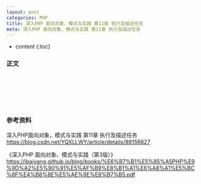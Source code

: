 ```yaml
---
layout: post
categories: PHP
title: 深入PHP 面向对象、模式与实践 第11章 执行及描述任务
meta: 深入PHP 面向对象、模式与实践 第11章 执行及描述任务
---
```

* content
{:toc}

### 正文


<br/><br/><br/><br/><br/>
### 参考资料

深入PHP面向对象，模式与实践 第11章 执行及描述任务 <https://blog.csdn.net/YQXLLWY/article/details/89156827>

《深入PHP 面向对象、模式与实践（第3版）》 <https://ibaiyang.github.io/blog/books/%E6%B7%B1%E5%85%A5PHP%E9%9D%A2%E5%90%91%E5%AF%B9%E8%B1%A1%E6%A8%A1%E5%BC%8F%E4%B8%8E%E5%AE%9E%E8%B7%B5.pdf>
